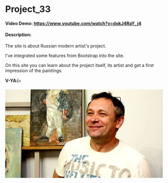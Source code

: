 # Project_33
#### Video Demo:  https://www.youtube.com/watch?v=dokJ4RaY_j4
#### Description:
The site is about Russian modern artist's project.

I've integrated some features from Bootstrap into the site.

On this site you can learn about the project itself, its artist and get a first impression of the paintings.

**V-YA**:+1:

![This is an image](img/v-ya2.jpg)